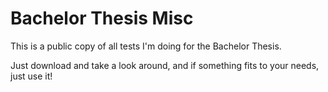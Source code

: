 Bachelor Thesis Misc
==================

This is a public copy of all tests I'm doing for the Bachelor Thesis.

Just download and take a look around, and if something fits to your needs, just use it!
